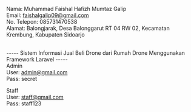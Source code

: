 Nama: Muhammad Faishal Hafizh Mumtaz Galip <br>
Email: faishalgalip09@gmail.com <br>
No. Telepon: 085731470538 <br>
Alamat: Balongjarak, Desa Balonggarut RT 04 RW 02, Kecamatan Krembung, Kabupaten Sidoarjo <br>
<br>

----- Sistem Informasi Jual Beli Drone dari Rumah Drone Menggunakan Framework Laravel ----- <br>
Admin<br>
User: admin@gmail.com<br>
Pass: secret<br>

Staff<br>
User: staff@gmail.com<br>
Pass: staff123<br>
